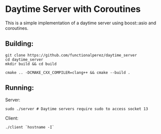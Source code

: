 # Daytime Server with Coroutines

This is a simple implementation of a daytime server using boost::asio and coroutines.

## Building:

```
git clone https://github.com/functionalperez/daytime_server
cd daytime_server
mkdir build && cd build

cmake .. -DCMAKE_CXX_COMPILER=clang++ && cmake --build .
```

## Running:
Server: 
```
sudo ./server # Daytime servers require sudo to access socket 13
```
Client:
```
./client `hostname -I`
```
